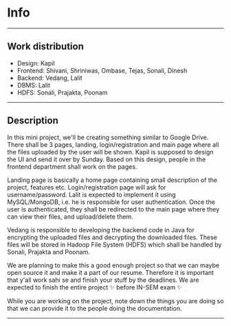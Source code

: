 # Info

---

## Work distribution

- Design: Kapil
- Frontend: Shivani, Shriniwas, Ombase, Tejas, Sonali, Dinesh
- Backend: Vedang, Lalit
- DBMS: Lalit
- HDFS: Sonali, Prajakta, Poonam

---

## Description

In this mini project, we'll be creating something similar to Google Drive. There shall be 3 pages, landing, login/registration and main page where all the files uploaded by the user will be shown. Kapil is supposed to design the UI and send it over by Sunday. Based on this design, people in the frontend department shall work on the pages.

Landing page is basically a home page containing small description of the project, features etc. Login/registration page will ask for username/password. Lalit is expected to implement it using MySQL/MongoDB, i.e. he is responsible for user authentication. Once the user is authenticated, they shall be redirected to the main page where they can view their files, and upload/delete them.

Vedang is responsible to developing the backend code in Java for encrypting the uploaded files and decrypting the downloaded files. These files will be stored in Hadoop File System (HDFS) which shall be handled by Sonali, Prajakta and Poonam.

We are planning to make this a good enough project so that we can maybe open source it and make it a part of our resume. Therefore it is important that y'all work sahi se and finish your stuff by the deadlines. We are expected to finish the entire project ✨ before IN-SEM exam ✨

While you are working on the project, note down the things you are doing so that we can provide it to the people doing the documentation.

---

